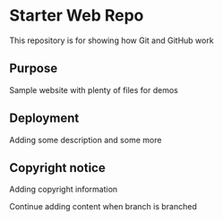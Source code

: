 # Starter Web Repo

This repository is for showing how Git and GitHub work

## Purpose

Sample website with plenty of files for demos

## Deployment

Adding some description
and some more

## Copyright notice

Adding copyright information

Continue adding content when branch is branched 